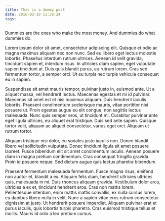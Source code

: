 ```yaml
---
title: This is a dummy post
date: 2016-03-10 11:30:24
tags:
---
```

Dummies are the ones who make the most money. And dummies do what dummies do.
<!-- more -->
Lorem ipsum dolor sit amet, consectetur adipiscing elit. Quisque et odio ac magna maximus aliquam nec non nunc. Sed eu libero eget lectus molestie lobortis. Phasellus interdum rutrum ultrices. Aenean id velit gravida, tincidunt sapien et, interdum risus. In ultricies diam sapien, eget vulputate sapien tincidunt at. Duis quis blandit purus, eu rutrum lorem. Cras sed fermentum tortor, a semper orci. Ut eu turpis nec turpis vehicula consequat eu in sapien.

Suspendisse sit amet mauris tempor, pulvinar justo in, euismod ante. Ut a aliquet massa, vel hendrerit lectus. Maecenas egestas et mi id pulvinar. Maecenas sit amet est et nisi maximus aliquam. Duis hendrerit iaculis lobortis. Praesent condimentum scelerisque mauris, vitae porttitor nisi posuere ut. Proin egestas augue eu elit congue, non sagittis lectus malesuada. Nunc quis semper eros, ut tincidunt mi. Curabitur pulvinar ante eget ligula ultrices, eu aliquet erat tristique. Duis sed ante sapien. Quisque tortor velit, aliquam ac aliquet consectetur, varius eget orci. Aliquam ut rutrum tortor.

Aliquam tristique nisi dolor, eu sodales justo iaculis non. Donec blandit libero vel sollicitudin vulputate. Donec tincidunt ligula sit amet posuere laoreet. Fusce bibendum elit sit amet condimentum iaculis. Aenean posuere diam in magna pretium condimentum. Cras consequat fringilla gravida. Proin id posuere neque. Sed dictum augue quis lectus pharetra bibendum.

Praesent fermentum malesuada fermentum. Fusce magna risus, eleifend non auctor et, blandit a ex. Aliquam felis diam, hendrerit ultricies ultrices quis, malesuada in mi. Duis rhoncus aliquam gravida. Vestibulum dolor arcu, ultricies a ex et, tincidunt hendrerit eros. Cras non mattis lorem. Pellentesque interdum, enim mattis mattis convallis, ex nulla cursus lorem, eu dapibus libero nulla in velit. Nunc a sapien vitae eros rutrum consectetur dignissim at justo. Ut hendrerit posuere imperdiet. Aliquam pulvinar erat et purus iaculis, quis lobortis turpis pharetra. Cras euismod tristique tellus et mollis. Mauris id odio a leo pretium cursus.